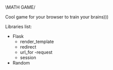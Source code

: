 \MATH GAME/

Cool game for your browser to train your brains)))

Libraries list:
- Flask
    - render_template
    - redirect
    - url_for
    -request
    - session
- Random
